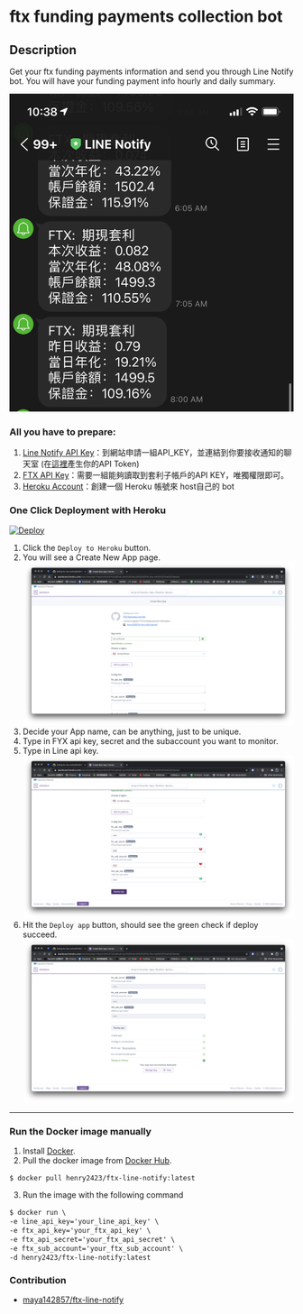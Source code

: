 # ftx funding payments collection bot

## Description
Get your ftx funding payments information and send you through Line Notify bot. You will have your funding payment info hourly and daily summary.

![image](https://github.com/henry2423/ftx-line-notify/blob/docker/.img/line.jpg)

### All you have to prepare:
1. [Line Notify API Key](https://notify-bot.line.me/zh_TW/)：到網站申請一組API_KEY，並連結到你要接收通知的聊天室 (在[這裡](https://notify-bot.line.me/my/)產生你的API Token)
2. [FTX API Key](https://ftx.com/profile)：需要一組能夠讀取到套利子帳戶的API KEY，唯獨權限即可。
3. [Heroku Account](https://signup.heroku.com/login)：創建一個 Heroku 帳號來 host自己的 bot

### One Click Deployment with Heroku
<a href="https://www.heroku.com/deploy/?template=https://github.com/henry2423/ftx-line-notify/tree/docker">
  <img src="https://www.herokucdn.com/deploy/button.svg" alt="Deploy">
</a>

1. Click the `Deploy to Heroku` button.
2. You will see a Create New App page.
![image](https://github.com/henry2423/ftx-line-notify/blob/docker/.img/start-deploy.png)
3. Decide your App name, can be anything, just to be unique.
4. Type in FYX api key, secret and the subaccount you want to monitor.
5. Type in Line api key.
![image](https://github.com/henry2423/ftx-line-notify/blob/docker/.img/parameter-setup.png)
7. Hit the `Deploy app` button, should see the green check if deploy succeed.
![image](https://github.com/henry2423/ftx-line-notify/blob/docker/.img/deploy-finish.png)

--- 
### Run the Docker image manually
1. Install [Docker](https://docs.docker.com/engine/install/).
2. Pull the docker image from [Docker Hub](https://hub.docker.com/repository/docker/henry2423/ftx-line-notify).
```
$ docker pull henry2423/ftx-line-notify:latest
```
3. Run the image with the following command
```
$ docker run \
-e line_api_key='your_line_api_key' \
-e ftx_api_key='your_ftx_api_key' \
-e ftx_api_secret='your_ftx_api_secret' \
-e ftx_sub_account='your_ftx_sub_account' \
-d henry2423/ftx-line-notify:latest
```

### Contribution
- [maya142857/ftx-line-notify](https://github.com/maya142857/ftx-line-notify)
